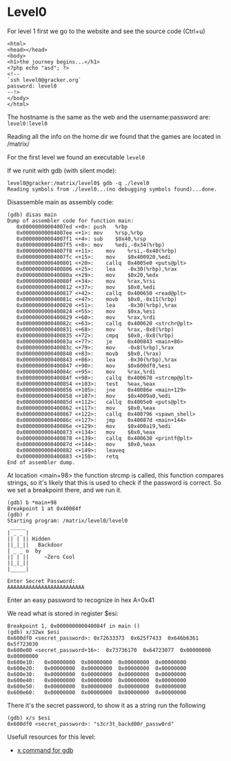 # Level0

For level 1 first we go to the website and see the source code (Ctrl+u)
   
```<!doctype html>
<html>
<head></head>
<body>
<h1>the journey begins...</h1>
<?php echo "asd"; ?>
<!--
`ssh level0@gracker.org`
password: level0
--!>
</body>
</html>
```

The hostname is the same as the web and the username:password are:
   `level0:level0`

Reading all the info on the home dir we found that the games are located in /matrix/<levelX>

For the first level we found an executable `level0`

If we runit with gdb (with silent mode):

	level0@gracker:/matrix/level0$ gdb -q ./level0
	Reading symbols from ./level0...(no debugging symbols found)...done.

Disassemble main as assembly code:

	(gdb) disas main
	Dump of assembler code for function main:
	   0x00000000004007ed <+0>:	push   %rbp
	   0x00000000004007ee <+1>:	mov    %rsp,%rbp
	   0x00000000004007f1 <+4>:	sub    $0x40,%rsp
	   0x00000000004007f5 <+8>:	mov    %edi,-0x34(%rbp)
	   0x00000000004007f8 <+11>:	mov    %rsi,-0x40(%rbp)
	   0x00000000004007fc <+15>:	mov    $0x400920,%edi
	   0x0000000000400801 <+20>:	callq  0x4005e0 <puts@plt>
	   0x0000000000400806 <+25>:	lea    -0x30(%rbp),%rax
	   0x000000000040080a <+29>:	mov    $0x20,%edx
	   0x000000000040080f <+34>:	mov    %rax,%rsi
	   0x0000000000400812 <+37>:	mov    $0x0,%edi
	   0x0000000000400817 <+42>:	callq  0x400650 <read@plt>
	   0x000000000040081c <+47>:	movb   $0x0,-0x11(%rbp)
	   0x0000000000400820 <+51>:	lea    -0x30(%rbp),%rax
	   0x0000000000400824 <+55>:	mov    $0xa,%esi
	   0x0000000000400829 <+60>:	mov    %rax,%rdi
	   0x000000000040082c <+63>:	callq  0x400620 <strchr@plt>
	   0x0000000000400831 <+68>:	mov    %rax,-0x8(%rbp)
	   0x0000000000400835 <+72>:	cmpq   $0x0,-0x8(%rbp)
	   0x000000000040083a <+77>:	je     0x400843 <main+86>
	   0x000000000040083c <+79>:	mov    -0x8(%rbp),%rax
	   0x0000000000400840 <+83>:	movb   $0x0,(%rax)
	   0x0000000000400843 <+86>:	lea    -0x30(%rbp),%rax
	   0x0000000000400847 <+90>:	mov    $0x600df0,%esi
	   0x000000000040084c <+95>:	mov    %rax,%rdi
	   0x000000000040084f <+98>:	callq  0x400670 <strcmp@plt>
	   0x0000000000400854 <+103>:	test   %eax,%eax
	   0x0000000000400856 <+105>:	jne    0x40086e <main+129>
	   0x0000000000400858 <+107>:	mov    $0x4009a0,%edi
	   0x000000000040085d <+112>:	callq  0x4005e0 <puts@plt>
	   0x0000000000400862 <+117>:	mov    $0x0,%eax
	   0x0000000000400867 <+122>:	callq  0x400796 <spawn_shell>
	   0x000000000040086c <+127>:	jmp    0x40087d <main+144>
	   0x000000000040086e <+129>:	mov    $0x400a19,%edi
	   0x0000000000400873 <+134>:	mov    $0x0,%eax
	   0x0000000000400878 <+139>:	callq  0x400630 <printf@plt>
	   0x000000000040087d <+144>:	mov    $0x0,%eax
	   0x0000000000400882 <+149>:	leaveq
	   0x0000000000400883 <+150>:	retq
	End of assembler dump.

At location <main+98> the function strcmp is called, this function compares strings, so it's likely that this is used to check if the password is correct. So we set a breakpoint there, and we run it.

	(gdb) b *main+98
	Breakpoint 1 at 0x40084f
	(gdb) r
	Starting program: /matrix/level0/level0
	 _____
	| _ _ |
	|| | || Hidden
	||_|_||   Backdoor
	| _ _ o  by
	|| | ||     ~Zero Cool
	||_|_||
	|_____|

	Enter Secret Password:
	AAAAAAAAAAAAAAAAAAAAAAAAA

Enter an easy password to recognize in hex A=0x41

We read what is stored in register $esi:

	Breakpoint 1, 0x000000000040084f in main ()
	(gdb) x/32wx $esi
	0x600df0 <secret_password>:	0x72633373	0x625f7433	0x646b6361	0x5f723030
	0x600e00 <secret_password+16>:	0x73736170	0x64723077	0x00000000	0x00000000
	0x600e10:	0x00000000	0x00000000	0x00000000	0x00000000
	0x600e20:	0x00000000	0x00000000	0x00000000	0x00000000
	0x600e30:	0x00000000	0x00000000	0x00000000	0x00000000
	0x600e40:	0x00000000	0x00000000	0x00000000	0x00000000
	0x600e50:	0x00000000	0x00000000	0x00000000	0x00000000
	0x600e60:	0x00000000	0x00000000	0x00000000	0x00000000

There it's the secret password, to show it as a string run the following

	(gdb) x/s $esi
	0x600df0 <secret_password>:	"s3cr3t_backd00r_passw0rd"


Usefull resources for this level:
+ [x command for gdb](https://visualgdb.com/gdbreference/commands/x)